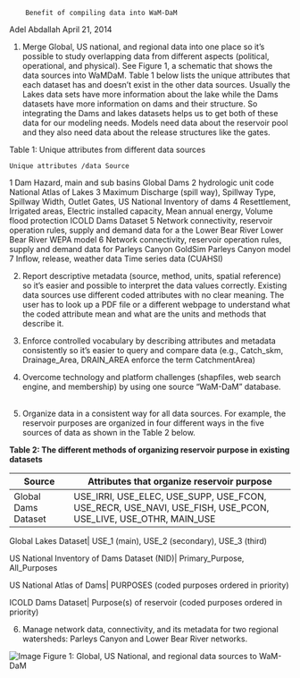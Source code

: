		Benefit of compiling data into WaM-DaM
Adel Abdallah
April 21, 2014

1.	Merge Global, US national, and regional data into one place so it’s possible to study overlapping data from different aspects (political, operational, and physical). See Figure 1, a schematic that shows the data sources into WaMDaM.
Table 1 below lists the unique attributes that each dataset has and doesn’t exist in the other data sources. Usually the Lakes data sets have more information about the lake while the Dams datasets have more information on dams and their structure. So integrating the Dams and lakes datasets helps us to get both of these data for our modeling needs. Models need data about the reservoir pool and they also need data about the release structures like the gates.

Table 1: Unique attributes from different data sources 

	Unique attributes /data	Source
1	Dam Hazard, main and sub basins	Global Dams
2	hydrologic unit code	National Atlas of Lakes 
3	Maximum Discharge (spill way), Spillway Type, Spillway Width, Outlet Gates, 	US National Inventory of dams 
4	Resettlement, Irrigated areas, Electric installed capacity, Mean annual energy, Volume flood protection	ICOLD Dams Dataset
5	Network connectivity, reservoir operation rules, supply and demand data for a the Lower Bear River	Lower Bear River WEPA model
6	Network connectivity, reservoir operation rules, supply and demand data for Parleys Canyon	GoldSim Parleys Canyon model
7	Inflow, release, weather data	Time series data (CUAHSI)

2.	Report descriptive metadata (source, method, units, spatial reference) so it’s easier and possible to interpret the data values correctly. Existing data sources use different coded attributes with no clear meaning. The user has to look up a PDF file or a different webpage to understand what the coded attribute mean and what are the units and methods that describe it.

3.	Enforce controlled vocabulary by describing attributes and metadata consistently so it’s easier to query and compare data (e.g., Catch_skm, Drainage_Area, DRAIN_AREA enforce the term CatchmentArea)

4.	Overcome technology and platform challenges (shapfiles, web search engine, and membership) by using one source “WaM-DaM” database.
 

5.	Organize data in a consistent way for all data sources. For example, the reservoir purposes are organized in four different ways in the five sources of data as shown in the Table 2 below. 

**Table 2: The different methods of organizing reservoir purpose in existing datasets**

Source |	Attributes that organize reservoir purpose 
-------| ------------------------------------------------------
Global Dams Dataset|	USE_IRRI, USE_ELEC, USE_SUPP, USE_FCON, USE_RECR, USE_NAVI, USE_FISH, USE_PCON, USE_LIVE, USE_OTHR, MAIN_USE

Global Lakes Dataset|	USE_1 (main), USE_2 (secondary), USE_3 (third)

US National Inventory of Dams Dataset (NID)|	Primary_Purpose, All_Purposes

US National Atlas of Dams|	PURPOSES (coded purposes ordered in priority)

ICOLD Dams Dataset|	Purpose(s) of reservoir (coded purposes ordered in priority)


6.	Manage network data, connectivity, and its metadata for two regional watersheds: Parleys Canyon and Lower Bear River networks.

 ![Image](https://github.com/amabdallah/WaMDaM/blob/master/Figures/adel10.png)
Figure 1: Global, US National, and regional data sources to WaM-DaM
